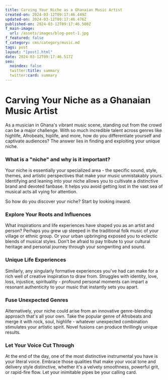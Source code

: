 ```yaml
---
title: Carving Your Niche as a Ghanaian Music Artist
created-on: 2024-03-12T09:17:46.449Z
updated-on: 2024-03-12T09:17:46.476Z
published-on: 2024-03-12T09:17:46.500Z
f_main-image:
  url: /assets/images/blog-post-1.jpg
f_featured: false
f_category: cms/category/music.md
tags: post
layout: "[post].html"
date: 2024-03-12T09:17:46.517Z
seo:
  noindex: false
  twitter:title: summary
  twitter:card: summary
---
```

# **Carving Your Niche as a Ghanaian Music Artist**

As a musician in Ghana's vibrant music scene, standing out from the crowd can be a major challenge. With so much incredible talent across genres like highlife, Afrobeats, hiplife, and more, how do you differentiate yourself and captivate audiences? The answer lies in finding and exploiting your unique niche.

### **What is a "niche" and why is it important?**

Your niche is essentially your specialized area - the specific sound, style, themes, and artistic perspectives that make your music unmistakably yours. Identifying and leaning into your niche allows you to cultivate a distinctive brand and devoted fanbase. It helps you avoid getting lost in the vast sea of musical acts all vying for attention.

So how do you discover your niche? Start by looking inward.

### **Explore Your Roots and Influences**

 What inspirations and life experiences have shaped you as an artist and person? Perhaps you grew up steeped in the traditional folk music of your village or ethnic group. Or your urban upbringing exposed you to eclectic blends of musical styles. Don't be afraid to pay tribute to your cultural heritage and personal journey through your songwriting and sound.

### **Unique Life Experiences**

 Similarly, any singularly formative experiences you've had can make for a rich well of creative inspiration to draw from. Struggles with identity, love, loss, injustice, spirituality - profound personal moments can impart a resonant authenticity to your music that instantly sets you apart.

### **Fuse Unexpected Genres**

Alternatively, your niche could arise from an innovative genre-blending approach that's all your own. Take the popular genre of Afrobeats and merge it with rock, soul, highlife - whatever unexpected combination stimulates your artistic spirit. Novel fusions can produce thrillingly unique results.

### **Let Your Voice Cut Through**

 At the end of the day, one of the most distinctive instrumental you have is your literal voice. Embrace those qualities that make your vocal tone and delivery style distinctive, whether it's a velvety smoothness, powerful grit, or rapid-fire flow. Let your inimitable pipes be your calling card.